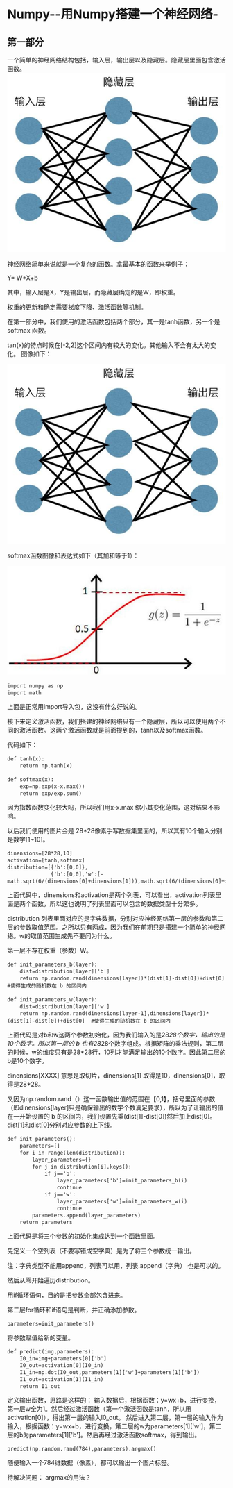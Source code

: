 # Numpy--用Numpy搭建一个神经网络-
## 第一部分
一个简单的神经网络结构包括，输入层，输出层以及隐藏层。隐藏层里面包含激活函数。
![Image text](https://github.com/jiangbaosahng/Numpy--Numpy-/blob/master/image/timg.jpg)

神经网络简单来说就是一个复杂的函数。拿最基本的函数来举例子：

Y= W*X+b

其中，输入层是X，Y是输出层，而隐藏层确定的是W，即权重。

权重的更新和确定需要梯度下降、激活函数等机制。

在第一部分中，我们使用的激活函数包括两个部分，其一是tanh函数，另一个是softmax 函数。

tan(x)的特点时候在[-2,2]这个区间内有较大的变化。其他输入不会有太大的变化。
图像如下：

![Image text](https://github.com/jiangbaosahng/Numpy--Numpy-/blob/master/image/timg.jpg)

softmax函数图像和表达式如下（其加和等于1）：

![Image text](https://github.com/jiangbaosahng/Numpy--Numpy-/blob/master/image/u%3D1310602997%2C3054892262%26fm%3D26%26gp%3D0.jpg)

```
import numpy as np
import math
```
上面是正常用import导入包，这没有什么好说的。

接下来定义激活函数，我们搭建的神经网络只有一个隐藏层，所以可以使用两个不同的激活函数。这两个激活函数就是前面提到的，tanh以及softmax函数。

代码如下：
```
def tanh(x):
    return np.tanh(x)
    
def softmax(x):
    exp=np.exp(x-x.max())
    return exp/exp.sum()
```

因为指数函数变化较大吗，所以我们用x-x.max 缩小其变化范围，这对结果不影响。

以后我们使用的图片会是 28*28像素手写数据集里面的，所以其有10个输入分别是数字[1~10]。

```
dinensions=[28*28,10]
activation=[tanh,softmax]
distribution=[{'b':[0,0]},
              {'b':[0,0],'w':[-math.sqrt(6/(dinensions[0]+dinensions[1])),math.sqrt(6/(dinensions[0]+dinensions[1]))]}]
```

上面代码中，dinensions和activation是两个列表，可以看出，activation列表里面是两个函数，所以这也说明了列表里面可以包含的数据类型十分繁多。

distribution 列表里面对应的是字典数据，分别对应神经网络第一层的参数和第二层的参数取值范围。之所以只有两成，因为我们在前期只是搭建一个简单的神经网络。w的取值范围生成先不要问为什么。


第一层不存在权重（参数）W。

```
def init_parameters_b(layer):
    dist=distribution[layer]['b']
    return np.random.rand(dinensions[layer])*(dist[1]-dist[0])+dist[0]  #使得生成的随机数在 b 的区间内

def init_parameters_w(layer):
    dist=distribution[layer]['w']
    return np.random.rand(dinensions[layer-1],dinensions[layer])*(dist[1]-dist[0])+dist[0]  #使得生成的随机数在 b 的区间内
```
上面代码是对b和w这两个参数初始化，因为我们输入的是28*28个数字，输出的是10个数字。所以第一层的 b 也有28*28个数字组成。根据矩阵的乘法规则，第二层的时候，w的维度只有是28*28行，10列才能满足输出的10个数字。因此第二层的b是10个数字。

dinensions[XXXX] 意思是取切片，dinensions[1] 取得是10，dinensions[0]，取得是28*28。

又因为np.random.rand（）这一函数输出值的范围在【0,1】，括号里面的参数（即dinensions[layer]只是确保输出的数字个数满足要求），所以为了让输出的值在一开始设置的 b 的区间内，我们设置先乘(dist[1]-dist[0])然后加上dist[0]。dist[1]和dist[0]分别对应参数的上下线。

```
def init_parameters():
    parameters=[]
    for i in range(len(distribution)):
        layer_parameters={}
        for j in distribution[i].keys(): 
            if j=='b':
                layer_parameters['b']=init_parameters_b(i)
                continue
            if j=='w':
                layer_parameters['w']=init_parameters_w(i)
                continue
        parameters.append(layer_parameters)
    return parameters
```
上面代码是将三个参数的初始化集成达到一个函数里面。

先定义一个空列表（不要写错成空字典）是为了将三个参数统一输出。

注：字典类型不能用append，列表可以用，列表.append（字典） 也是可以的。

然后从零开始遍历distribution。

用if循环语句，目的是把参数全部包含进来。

第二层for循环和if语句是判断，并正确添加参数。

```
parameters=init_parameters()
```
将参数赋值给新的变量。
```
def predict(img,parameters):
    I0_in=img+parameters[0]['b']
    I0_out=activation[0](I0_in)
    I1_in=np.dot(I0_out,parameters[1]['w']+parameters[1]['b'])
    I1_out=activation[1](I1_in)
    return I1_out
```

定义输出函数，思路是这样的：
输入数据后，根据函数：y=wx+b，进行变换，第一层w全为1。然后经过激活函数（第一个激活函数是tanh，所以用activation[0]），得出第一层的输入I0_out。
然后进入第二层，第一层的输入作为输入，根据函数：y=wx+b，进行变换，第二层的w为parameters[1]['w']，第二层的b为parameters[1]['b']。然后再经过激活函数softmax，得到输出。

```
predict(np.random.rand(784),parameters).argmax()
```

随便输入一个784维数据（像素），都可以输出一个图片标签。


待解决问题：
argmax的用法？


